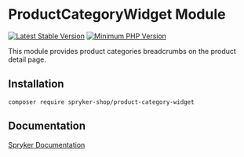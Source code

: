 # ProductCategoryWidget Module
[![Latest Stable Version](https://poser.pugx.org/spryker-shop/product-category-widget/v/stable.svg)](https://packagist.org/packages/spryker-shop/product-category-widget)
[![Minimum PHP Version](https://img.shields.io/badge/php-%3E%3D%208.2-8892BF.svg)](https://php.net/)

This module provides product categories breadcrumbs on the product detail page.

## Installation

```
composer require spryker-shop/product-category-widget
```

## Documentation

[Spryker Documentation](https://docs.spryker.com)
